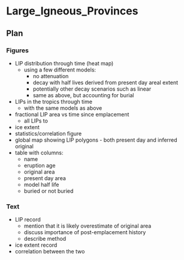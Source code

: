# Large_Igneous_Provinces

## Plan

### Figures

* LIP distribution through time (heat map)
    * using a few different models:
        * no attenuation
        * decay with half lives derived from present day areal extent
        * potentially other decay scenarios such as linear
        * same as above, but accounting for burial
* LIPs in the tropics through time
    * with the same models as above
* fractional LIP area vs time since emplacement
    * all LIPs to
* ice extent
* statistics/correlation figure
* global map showing LIP polygons - both present day and inferred original
* table with columns:
    * name
    * eruption age
    * original area
    * present day area
    * model half life
    * buried or not buried

### Text

* LIP record
    * mention that it is likely overestimate of original area
    * discuss importance of post-emplacement history
    * describe method
* ice extent record
* correlation between the two
